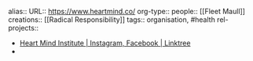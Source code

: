 alias::
URL:: https://www.heartmind.co/
org-type::
people:: [[Fleet Maull]]
creations:: [[Radical Responsibility]]
tags:: organisation, #health
rel-projects::


- [Heart Mind Institute | Instagram, Facebook | Linktree](https://linktr.ee/heartmindinstitute)
-
